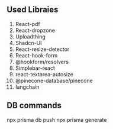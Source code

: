 ## Used Libraies
1. React-pdf
2. React-dropzone
3. Uploadthing
4. Shadcn-UI
5. React-resize-detector
6. React-hook-form
7. @hookform/resolvers
8. Simplebar-react
9. react-textarea-autosize
10.  @pinecone-database/pinecone
11. langchain



## DB commands
npx prisma db push
npx prisma generate